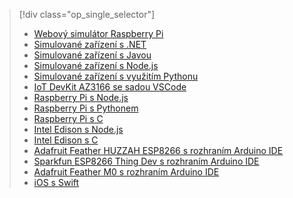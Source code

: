 > [!div class="op_single_selector"]
> * [Webový simulátor Raspberry Pi](../articles/iot-hub/iot-hub-raspberry-pi-web-simulator-get-started.md)   
> * [Simulované zařízení s .NET](../articles/iot-hub/quickstart-send-telemetry-dotnet.md)
> * [Simulované zařízení s Javou](../articles/iot-hub/quickstart-send-telemetry-java.md)
> * [Simulované zařízení s Node.js](../articles/iot-hub/quickstart-send-telemetry-node.md)
> * [Simulované zařízení s využitím Pythonu](../articles/iot-hub/quickstart-send-telemetry-python.md)
> * [IoT DevKit AZ3166 se sadou VSCode](../articles/iot-hub/iot-hub-arduino-iot-devkit-az3166-get-started.md)
> * [Raspberry Pi s Node.js](../articles/iot-hub/iot-hub-raspberry-pi-kit-node-get-started.md)
> * [Raspberry Pi s Pythonem](../articles/iot-hub/iot-hub-raspberry-pi-kit-python-get-started.md)
> * [Raspberry Pi s C](../articles/iot-hub/iot-hub-raspberry-pi-kit-c-get-started.md)
> * [Intel Edison s Node.js](../articles/iot-hub/iot-hub-intel-edison-kit-node-get-started.md)
> * [Intel Edison s C](../articles/iot-hub/iot-hub-intel-edison-kit-c-get-started.md)
> * [Adafruit Feather HUZZAH ESP8266 s rozhraním Arduino IDE](../articles/iot-hub/iot-hub-arduino-huzzah-esp8266-get-started.md)
> * [Sparkfun ESP8266 Thing Dev s rozhraním Arduino IDE](../articles/iot-hub/iot-hub-sparkfun-esp8266-thing-dev-get-started.md)
> * [Adafruit Feather M0 s rozhraním Arduino IDE](../articles/iot-hub/iot-hub-adafruit-feather-m0-wifi-kit-arduino-get-started.md)
> * [iOS s Swift](../articles/iot-hub/quickstart-send-telemetry-ios.md)
